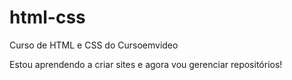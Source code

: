 # html-css
 Curso de HTML e CSS do Cursoemvideo

 Estou aprendendo a criar sites e agora vou gerenciar repositórios!
